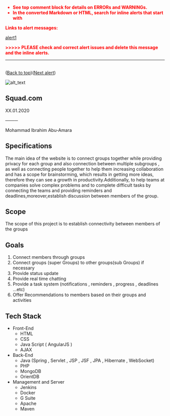 <p style="color: red; font-weight: bold"></p>
<ul style="color: red; font-weight: bold"><li>See top comment block for details on ERRORs and WARNINGs. <li>In the converted Markdown or HTML, search for inline alerts that start with </ul>

<p style="color: red; font-weight: bold">Links to alert messages:</p><a href="#gdcalert1">alert1</a>

<p style="color: red; font-weight: bold">>>>>> PLEASE check and correct alert issues and delete this message and the inline alerts.<hr></p>




<p id="gdcalert1" ><span style="color: red; font-weight: bold"></span><br>(<a href="#">Back to top</a>)(<a href="#gdcalert2">Next alert</a>)<br><span style="color: red; font-weight: bold"></span></p>


![alt_text](images/com-Project0.png "image_tooltip")


<h2>Squad.com</h2>


<p>XX.01.2020

**────**

Mohammad Ibrahim Abu-Amara

 

<h2>Specifications</h2>


The main idea of the website is to connect groups together while providing privacy for each group and also connection between multiple subgroups , as well as connecting people together to help them increasing collaboration and has a scope for brainstorming, which results in getting more ideas, therefore they can see a growth in productivity.Additionally, to help teams at companies solve complex problems and to complete difficult tasks by connecting the teams and providing reminders and deadlines,moreover,establish discussion between members of the group.

<h2>Scope</h2>


The scope of this project is to establish connectivity between members of the groups

<h2>Goals</h2>




1. Connect members through groups
2. Connect groups (super Groups) to other groups(sub Groups) if necessary 
3. Provide status update
4. Provide real time chatting
5. Provide a task system (notifications , reminders , progress , deadlines ...etc)
6. Offer Recommendations to members based on their groups and activities

<h2>Tech Stack</h2>




*   Front-End
    *   HTML
    *   CSS
    *   Java Script ( AngularJS )
    *   AJAX 
*   Back-End
    *   Java (Spring , Servlet , JSP , JSF , JPA , Hibernate , WebSocket)
    *   PHP
    *   MongoDB
    *   OrientDB
*   Management and Server 
    *   Jenkins
    *   Docker
    *   G Suite
    *   Apache 
    *   Maven
